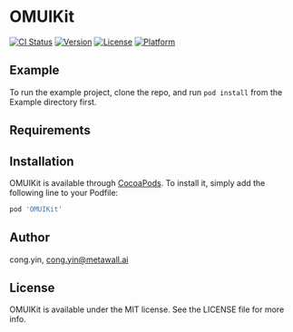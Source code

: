 # OMUIKit

[![CI Status](https://img.shields.io/travis/cong.yin/OMUIKit.svg?style=flat)](https://travis-ci.org/cong.yin/OMUIKit)
[![Version](https://img.shields.io/cocoapods/v/OMUIKit.svg?style=flat)](https://cocoapods.org/pods/OMUIKit)
[![License](https://img.shields.io/cocoapods/l/OMUIKit.svg?style=flat)](https://cocoapods.org/pods/OMUIKit)
[![Platform](https://img.shields.io/cocoapods/p/OMUIKit.svg?style=flat)](https://cocoapods.org/pods/OMUIKit)

## Example

To run the example project, clone the repo, and run `pod install` from the Example directory first.

## Requirements

## Installation

OMUIKit is available through [CocoaPods](https://cocoapods.org). To install
it, simply add the following line to your Podfile:

```ruby
pod 'OMUIKit'
```

## Author

cong.yin, cong.yin@metawall.ai

## License

OMUIKit is available under the MIT license. See the LICENSE file for more info.
